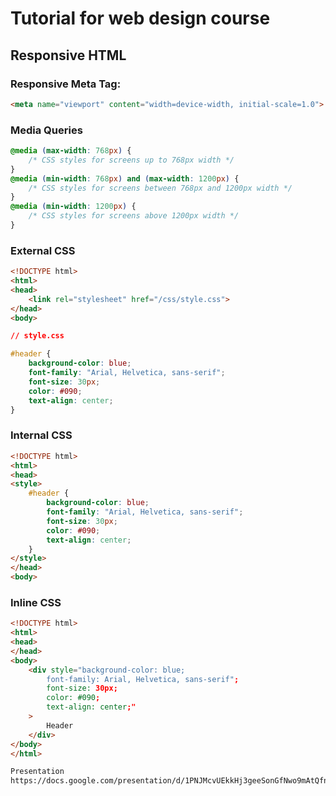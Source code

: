 # Tutorial for web design course


## Responsive HTML

### Responsive Meta Tag:

```html
<meta name="viewport" content="width=device-width, initial-scale=1.0">
```

### Media Queries

```css
@media (max-width: 768px) {
    /* CSS styles for screens up to 768px width */
}
@media (min-width: 768px) and (max-width: 1200px) {
    /* CSS styles for screens between 768px and 1200px width */
}
@media (min-width: 1200px) {
    /* CSS styles for screens above 1200px width */
}
```

### External CSS

```html
<!DOCTYPE html>
<html>
<head>
    <link rel="stylesheet" href="/css/style.css">
</head>
<body>
```


```css
// style.css

#header {
    background-color: blue;
    font-family: "Arial, Helvetica, sans-serif";
    font-size: 30px;
    color: #090;
    text-align: center;
}
```

### Internal CSS

```html
<!DOCTYPE html>
<html>
<head>
<style>
    #header {
        background-color: blue;
        font-family: "Arial, Helvetica, sans-serif";
        font-size: 30px;
        color: #090;
        text-align: center;
    }
</style>
</head>
<body>
```


### Inline CSS

```html
<!DOCTYPE html>
<html>
<head>
</head>
<body>
    <div style="background-color: blue; 
        font-family: Arial, Helvetica, sans-serif";
        font-size: 30px;  
        color: #090;
        text-align: center;"
    >
        Header
    </div>
</body>
</html>

Presentation
https://docs.google.com/presentation/d/1PNJMcvUEkkHj3geeSonGfNwo9mAtQfnKFEXx087AyRk/edit?usp=sharing


